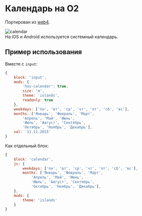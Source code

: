 # Календарь на O2

Портирован из [web4](https://github.yandex-team.ru/serp/web4/tree/dev/contribs/calendar).

![calendar](https://github.yandex-team.ru/seles/o2-calendar/raw/master/preview/desktop.png)
<br/>
На iOS и Android используется системный календарь.

## Пример использования

Вместе с `input`:
```js
{
    block: 'input',
    mods: {
        'has-calendar': true,
        size: 'm',
        theme: 'islands',
        readonly: true
    },
    weekdays: ['пн', 'вт', 'ср', 'чт', 'пт', 'сб', 'вс'],
    months: ['Январь', 'Февраль', 'Март',
        'Апрель', 'Май', 'Июнь',
        'Июль', 'Август', 'Сентябрь',
        'Октябрь', 'Ноябрь', 'Декабрь'],
    val: '11.11.2015'
}
```

Как отдельный блок:
```js
{
    block: 'calendar',
    js: {
        weekdays: ['пн', 'вт', 'ср', 'чт', 'пт', 'сб', 'вс'],
        months: ['Январь', 'Февраль', 'Март',
            'Апрель', 'Май', 'Июнь',
            'Июль', 'Август', 'Сентябрь',
            'Октябрь', 'Ноябрь', 'Декабрь'],
    },
    mods: {
        theme: 'islands'
    }
}
```
